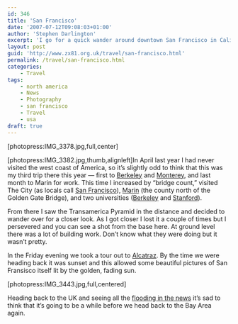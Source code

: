 ```yaml
---
id: 346
title: 'San Francisco'
date: '2007-07-12T09:08:03+01:00'
author: 'Stephen Darlington'
excerpt: 'I go for a quick wander around downtown San Francisco in California.'
layout: post
guid: 'http://www.zx81.org.uk/travel/san-francisco.html'
permalink: /travel/san-francisco.html
categories:
    - Travel
tags:
    - north america
    - News
    - Photography
    - san francisco
    - Travel
    - usa
draft: true
---
```


\[photopress:IMG\_3378.jpg,full,center\]

\[photopress:IMG\_3382.jpg,thumb,alignleft\]In April last year I had never visited the west coast of America, so it’s slightly odd to think that this was my third trip there this year — first to [Berkeley](/travel/berkeley-point-lobos-and-carmel.html "Berkeley") and [Monterey](/travel/monterey-bay-aquarium.html "Monterey Bay Aquarium"), and last month to Marin for work. This time I increased by “bridge count,” visited The City (as locals call [San Francisco](/travel/california-2006.html "My first trip to the Bay Area")), [Marin](/travel/muir-woods.html "Muir Woods are in Marin County") (the county north of the Golden Gate Bridge), and two universities ([Berkeley](/blog/longer-days-means.html "A sign in Berkeley") and [Stanford](/photography/egg-head.html "Palo Alto")).

From there I saw the Transamerica Pyramid in the distance and decided to wander over for a closer look. As I got closer I lost it a couple of times but I persevered and you can see a shot from the base here. At ground level there was a lot of building work. Don’t know what they were doing but it wasn’t pretty.

In the Friday evening we took a tour out to [Alcatraz](/travel/alcatraz.html "Alcatraz tour"). By the time we were heading back it was sunset and this allowed some beautiful pictures of San Fransisco itself lit by the golden, fading sun.

\[photopress:IMG\_3443.jpg,full,centered\]

Heading back to the UK and seeing all the [flooding in the news](http://news.bbc.co.uk/1/hi/in_pictures/6240038.stm "Flooding in the UK") it’s sad to think that it’s going to be a while before we head back to the Bay Area again.